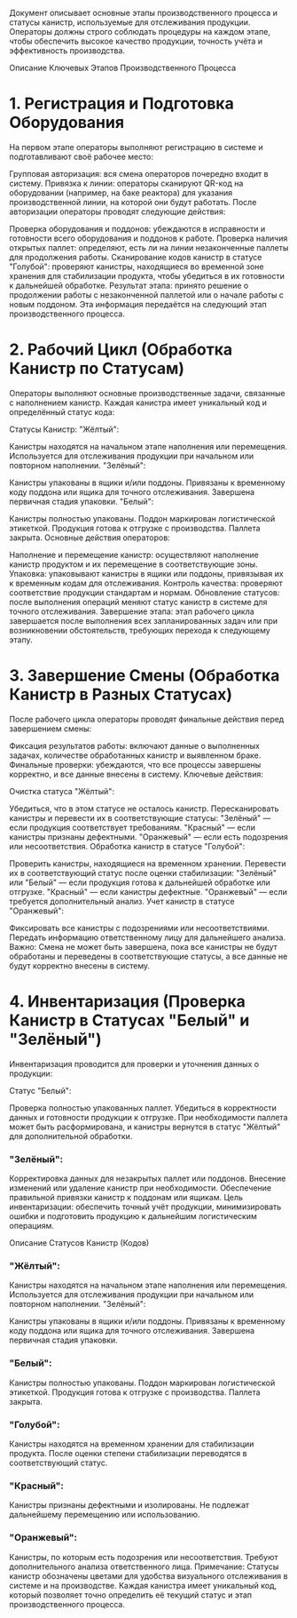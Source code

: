 Документ описывает основные этапы производственного процесса и статусы канистр, используемые для отслеживания продукции. 
Операторы должны строго соблюдать процедуры на каждом этапе, чтобы обеспечить высокое качество продукции, точность учёта и эффективность производства.

Описание Ключевых Этапов Производственного Процесса
# 1. Регистрация и Подготовка Оборудования

На первом этапе операторы выполняют регистрацию в системе и подготавливают своё рабочее место:

Групповая авторизация: вся смена операторов почередно входит в систему.
Привязка к линии: операторы сканируют QR-код на оборудовании (например, на баке реактора) для указания производственной линии, на которой они будут работать.
После авторизации операторы проводят следующие действия:

Проверка оборудования и поддонов: убеждаются в исправности и готовности всего оборудования и поддонов к работе.
Проверка наличия открытых паллет: определяют, есть ли на линии незаконченные паллеты для продолжения работы.
Сканирование кодов канистр в статусе "Голубой": проверяют канистры, находящиеся во временной зоне хранения для стабилизации продукта, чтобы убедиться в их готовности к дальнейшей обработке.
Результат этапа: принято решение о продолжении работы с незаконченной паллетой или о начале работы с новым поддоном. Эта информация передаётся на следующий этап производственного процесса.

# 2. Рабочий Цикл (Обработка Канистр по Статусам)

Операторы выполняют основные производственные задачи, связанные с наполнением канистр.
Каждая канистра имеет уникальный код и определённый статус кода:

Статусы Канистр:
"Жёлтый":

Канистры находятся на начальном этапе наполнения или перемещения.
Используется для отслеживания продукции при начальном или повторном наполнении.
"Зелёный":

Канистры упакованы в ящики и/или поддоны.
Привязаны к временному коду поддона или ящика для точного отслеживания.
Завершена первичная стадия упаковки.
"Белый":

Канистры полностью упакованы.
Поддон маркирован логистической этикеткой.
Продукция готова к отгрузке с производства.
Паллета закрыта.
Основные действия операторов:

Наполнение и перемещение канистр: осуществляют наполнение канистр продуктом и их перемещение в соответствующие зоны.
Упаковка: упаковывают канистры в ящики или поддоны, привязывая их к временным кодам для отслеживания.
Контроль качества: проверяют соответствие продукции стандартам и нормам.
Обновление статусов: после выполнения операций меняют статус канистр в системе для точного отслеживания.
Завершение этапа: этап рабочего цикла завершается после выполнения всех запланированных задач или при возникновении обстоятельств, требующих перехода к следующему этапу.

# 3. Завершение Смены (Обработка Канистр в Разных Статусах)

После рабочего цикла операторы проводят финальные действия перед завершением смены:

Фиксация результатов работы: включают данные о выполненных задачах, количестве обработанных канистр и выявленном браке.
Финальные проверки: убеждаются, что все процессы завершены корректно, и все данные внесены в систему.
Ключевые действия:

Очистка статуса "Жёлтый":

Убедиться, что в этом статусе не осталось канистр.
Пересканировать канистры и перевести их в соответствующие статусы:
"Зелёный" — если продукция соответствует требованиям.
"Красный" — если канистры признаны дефектными.
"Оранжевый" — если есть подозрения или несоответствия.
Обработка канистр в статусе "Голубой":

Проверить канистры, находящиеся на временном хранении.
Перевести их в соответствующий статус после оценки стабилизации:
"Зелёный" или "Белый" — если продукция готова к дальнейшей обработке или отгрузке.
"Красный" — если канистры дефектные.
"Оранжевый" — если требуется дополнительный анализ.
Учет канистр в статусе "Оранжевый":

Фиксировать все канистры с подозрениями или несоответствиями.
Передать информацию ответственному лицу для дальнейшего анализа.
Важно: Смена не может быть завершена, пока все канистры не будут обработаны и переведены в соответствующие статусы, а все данные не будут корректно внесены в систему.

# 4. Инвентаризация (Проверка Канистр в Статусах "Белый" и "Зелёный")

Инвентаризация проводится для проверки и уточнения данных о продукции:

Статус "Белый":

Проверка полностью упакованных паллет.
Убедиться в корректности данных и готовности продукции к отгрузке.
При необходимости паллета может быть расформирована, и канистры вернутся в статус "Жёлтый" для дополнительной обработки.
### "Зелёный":

Корректировка данных для незакрытых паллет или поддонов.
Внесение изменений или удаление канистр при необходимости.
Обеспечение правильной привязки канистр к поддонам или ящикам.
Цель инвентаризации: обеспечить точный учёт продукции, минимизировать ошибки и подготовить продукцию к дальнейшим логистическим операциям.

Описание Статусов Канистр (Кодов)
### "Жёлтый":

Канистры находятся на начальном этапе наполнения или перемещения.
Используется для отслеживания продукции при начальном или повторном наполнении.
"Зелёный":

Канистры упакованы в ящики и/или поддоны.
Привязаны к временному коду поддона или ящика для точного отслеживания.
Завершена первичная стадия упаковки.
### "Белый":

Канистры полностью упакованы.
Поддон маркирован логистической этикеткой.
Продукция готова к отгрузке с производства.
Паллета закрыта.

### "Голубой":

Канистры находятся на временном хранении для стабилизации продукта.
После оценки степени стабилизации переводятся в соответствующий статус.

### "Красный":

Канистры признаны дефектными и изолированы.
Не подлежат дальнейшему перемещению или использованию.

### "Оранжевый":

Канистры, по которым есть подозрения или несоответствия.
Требуют дополнительного анализа ответственного лица.
Примечание: Статусы канистр обозначены цветами для удобства визуального отслеживания в системе и на производстве. Каждая канистра имеет уникальный код, который позволяет точно определить её текущий статус и этап производственного процесса.

